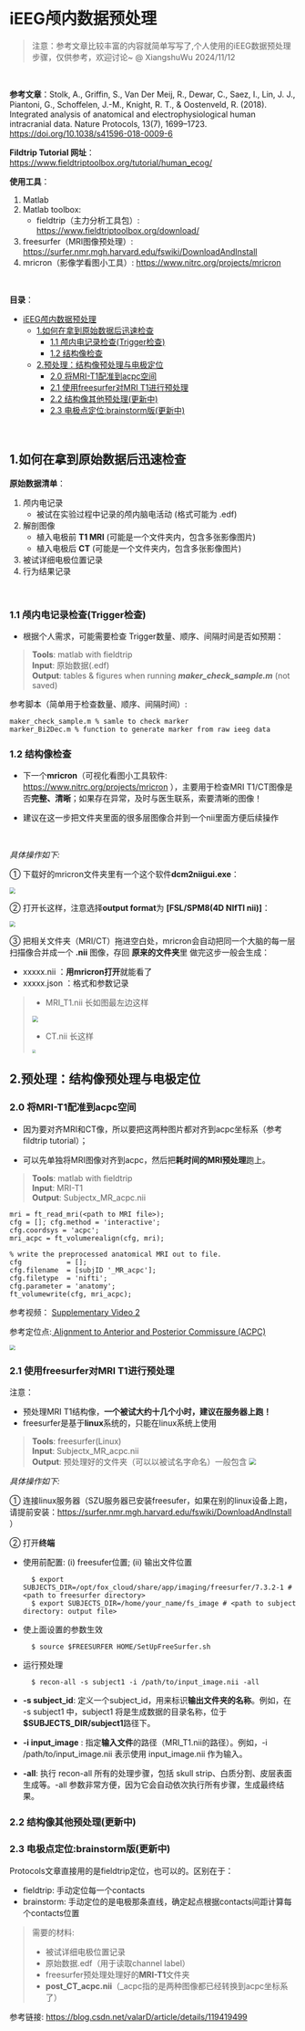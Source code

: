 # iEEG颅内数据预处理

> 注意：参考文章比较丰富的内容就简单写写了,个人使用的iEEG数据预处理步骤，仅供参考，欢迎讨论~ 
> @ XiangshuWu 2024/11/12
> 
<br/>

**参考文章**：Stolk, A., Griffin, S., Van Der Meij, R., Dewar, C., Saez, I., Lin, J. J., Piantoni, G., Schoffelen, J.-M., Knight, R. T., & Oostenveld, R. (2018). Integrated analysis of anatomical and electrophysiological human intracranial data. Nature Protocols, 13(7), 1699–1723. https://doi.org/10.1038/s41596-018-0009-6


**Fildtrip Tutorial 网址**：https://www.fieldtriptoolbox.org/tutorial/human_ecog/

**使用工具**：

1. Matlab
2. Matlab toolbox:
   * fieldtrip（主力分析工具包）: https://www.fieldtriptoolbox.org/download/
3. freesurfer（MRI图像预处理）: https://surfer.nmr.mgh.harvard.edu/fswiki/DownloadAndInstall
4. mricron（影像学看图小工具）: https://www.nitrc.org/projects/mricron 

<br/>

**目录**：
<br/>


- [iEEG颅内数据预处理](#ieeg颅内数据预处理)
  - [1.如何在拿到原始数据后迅速检查](#1如何在拿到原始数据后迅速检查)
    - [1.1 颅内电记录检查(Trigger检查)](#11-颅内电记录检查trigger检查)
    - [1.2 结构像检查](#12-结构像检查)
  - [2.预处理：结构像预处理与电极定位](#2预处理结构像预处理与电极定位)
    - [2.0 将MRI-T1配准到acpc空间](#20-将mri-t1配准到acpc空间)
    - [2.1 使用freesurfer对MRI T1进行预处理](#21-使用freesurfer对mri-t1进行预处理)
    - [2.2 结构像其他预处理(更新中)](#22-结构像其他预处理更新中)
    - [2.3 电极点定位:brainstorm版(更新中)](#23-电极点定位brainstorm版更新中)

<br/>

## 1.如何在拿到原始数据后迅速检查

**原始数据清单**：
1. 颅内电记录
    * 被试在实验过程中记录的颅内脑电活动 (格式可能为 .edf)
2. 解剖图像
    * 植入电极前 **T1 MRI** (可能是一个文件夹内，包含多张影像图片)
    * 植入电极后 **CT** (可能是一个文件夹内，包含多张影像图片)
3. 被试详细电极位置记录
4. 行为结果记录
<br/>

### 1.1 颅内电记录检查(Trigger检查)
* 根据个人需求，可能需要检查 Trigger数量、顺序、间隔时间是否如预期：


> **Tools**:  matlab with fieldtrip<br/>
> **Input**:   原始数据(.edf)<br/>
> **Output**: tables & figures  when running ***maker_check_sample.m*** (not saved)

参考脚本（简单用于检查数量、顺序、间隔时间）:

    maker_check_sample.m % samle to check marker 
    marker_Bi2Dec.m % function to generate marker from raw ieeg data

### 1.2 结构像检查
*  下一个**mricron**（可视化看图小工具软件: https://www.nitrc.org/projects/mricron ），主要用于检查MRI T1/CT图像是否**完整、清晰**；如果存在异常，及时与医生联系，索要清晰的图像！

* 建议在这一步把文件夹里面的很多层图像合并到一个nii里面方便后续操作
<br/>

*具体操作如下:*

① 下载好的mricron文件夹里有一个这个软件**dcm2niigui.exe**：

<img src = "./figures/image3.png" style="zoom: 65%;">
 
② 打开长这样，注意选择**output format**为 **[FSL/SPM8(4D NIfTI nii)]**：

<img src = "./figures/image4.png" style="zoom: 65%;">


③ 把相关文件夹（MRI/CT）拖进空白处，mricron会自动把同一个大脑的每一层扫描像合并成一个 **.nii** 图像，存回 **原来的文件夹**里
做完这步一般会生成：
*  xxxxx.nii ：**用mricron打开**就能看了
* xxxxx.json ：格式和参数记录


> * MRI_T1.nii 长如图最左边这样
> 
> <img src = "./figures/image1.png" style="zoom: 65%;">
> 
> * CT.nii 长这样
> 
> <img src = "./figures/image2.png" style="zoom: 40%;">




## 2.预处理：结构像预处理与电极定位

### 2.0 将MRI-T1配准到acpc空间
* 因为要对齐MRI和CT像，所以要把这两种图片都对齐到acpc坐标系（参考fildtrip tutorial）；

* 可以先单独将MRI图像对齐到acpc，然后把**耗时间的MRI预处理**跑上。



> **Tools**:  matlab with fieldtrip <br/>
> **Input**:   MRI-T1 <br/>
> **Output**:  Subjectx_MR_acpc.nii

    
    mri = ft_read_mri(<path to MRI file>);
    cfg = []; cfg.method = 'interactive'; 
    cfg.coordsys = 'acpc'; 
    mri_acpc = ft_volumerealign(cfg, mri);

    % write the preprocessed anatomical MRI out to file.
    cfg           = []; 
    cfg.filename  = [subjID '_MR_acpc'];
    cfg.filetype  = 'nifti';
    cfg.parameter = 'anatomy';
    ft_volumewrite(cfg, mri_acpc);

参考视频： [Supplementary Video 2](https://static-content.springer.com/esm/art%3A10.1038%2Fs41596-018-0009-6/MediaObjects/41596_2018_9_MOESM7_ESM.mp4)

参考定位点:[ Alignment to Anterior and Posterior Commissure (ACPC)](https://sabre.brainlab.ca/docs/processing/stage3.html)

<img src = "./figures/image5.png" style="zoom: 60%;">

### 2.1 使用freesurfer对MRI T1进行预处理 
注意：
* 预处理MRI T1结构像，**一个被试大约十几个小时，建议在服务器上跑！**
* freesurfer是基于**linux**系统的，只能在linux系统上使用




> **Tools**: freesurfer(Linux) <br/>
> **Input**:  Subjectx_MR_acpc.nii <br/>
> **Output**:  预处理好的文件夹（可以以被试名字命名）一般包含
>  <img src = "./figures/image.png" style="zoom: 75%;">

*具体操作如下:*

① 连接linux服务器（SZU服务器已安装freesufer，如果在别的linux设备上跑，请提前安装：https://surfer.nmr.mgh.harvard.edu/fswiki/DownloadAndInstall ）

② 打开**终端**

- 使用前配置: (i) freesufer位置; (ii) 输出文件位置

        $ export SUBJECTS_DIR=/opt/fox_cloud/share/app/imaging/freesurfer/7.3.2-1 # <path to freesurfer directory> 
        $ export SUBJECTS_DIR=/home/your_name/fs_image # <path to subject directory: output file>
- 使上面设置的参数生效
  
        $ source $FREESURFER HOME/SetUpFreeSurfer.sh  
- 运行预处理

        $ recon-all -s subject1 -i /path/to/input_image.nii -all 

* **-s subject_id**: 定义一个subject_id，用来标识**输出文件夹的名称**。例如，在 -s subject1 中，subject1 将是生成数据的目录名称，位于 **$SUBJECTS_DIR/subject1**路径下。

* **-i input_image** :  指定**输入文件**的路径（MRI_T1.nii的路径）。例如，-i /path/to/input_image.nii 表示使用 input_image.nii 作为输入。

* **-all**: 执行 recon-all 所有的处理步骤，包括 skull strip、白质分割、皮层表面生成等。-all 参数非常方便，因为它会自动依次执行所有步骤，生成最终结果。

### 2.2 结构像其他预处理(更新中) 


### 2.3 电极点定位:brainstorm版(更新中) 
Protocols文章直接用的是fieldtrip定位，也可以的。区别在于：
* fieldtrip: 手动定位每一个contacts
 * brainstorm: 手动定位的是电极那条直线，确定起点根据contacts间距计算每个contacts位置


> 需要的材料:
> * 被试详细电极位置记录
> * 原始数据.edf（用于读取channel label）
> * freesurfer预处理处理好的**MRI-T1**文件夹
> * **post_CT_acpc.nii**（_acpc指的是两种图像都已经转换到acpc坐标系了）



参考链接: https://blog.csdn.net/valarD/article/details/119419499